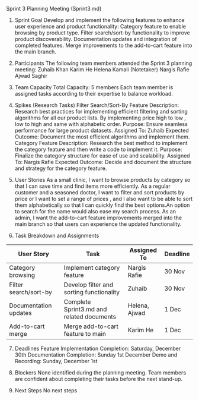 Sprint 3 Planning Meeting (Sprint3.md)

1. Sprint Goal
Develop and implement the following features to enhance user experience and product functionality:
Category feature to enable browsing by product type.
Filter search/sort-by functionality to improve product discoverability.
Documentation updates and integration of completed features.
Merge improvements to the add-to-cart feature into the main branch.

2. Participants
The following team members attended the Sprint 3 planning meeting:
Zuhaib Khan
Karim He
Helena Kamali (Notetaker)
Nargis Rafie
Ajwad Saghir

3. Team Capacity
Total Capacity: 5 members
Each team member is assigned tasks according to their expertise to balance workload.

4. Spikes (Research Tasks)
Filter Search/Sort-By Feature
Description: Research best practices for implementing efficient filtering and sorting algorithms for all our product lists. By implementing price high to low , low to high and same with alphabetic order.
Purpose: Ensure seamless performance for large product datasets.
Assigned To: Zuhaib
Expected Outcome: Document the most efficient algorithms and implement them.
Category Feature
Description: Research the best method to implement the category feature and then write a code to implement it.
Purpose: Finalize the category structure for ease of use and scalability.
Assigned To: Nargis Rafie
Expected Outcome: Decide and document the structure and strategy for the category feature.

5. User Stories
As a small clinic, I want to browse products by category so that I can save time and find items more efficiently.
As a regular customer and a seasoned doctor, I want to filter and sort products by price or I want to set a range of prices , and I also want to be able to sort them alphabetically so that I can quickly find the best options.An option to search for the name would also ease my search process.
As an admin, I want the add-to-cart feature improvements merged into the main branch so that users can experience the updated functionality.

6. Task Breakdown and Assignments

| **User Story**         | **Task**                              | **Assigned To**   | **Deadline** |
|-------------------------|---------------------------------------|-------------------|--------------|
| Category browsing       | Implement category feature           | Nargis Rafie      | 30 Nov       |
| Filter search/sort-by   | Develop filter and sorting functionality | Zuhaib            | 30 Nov       |
| Documentation updates   | Complete Sprint3.md and related documents | Helena, Ajwad     | 1 Dec        |
| Add-to-cart merge       | Merge add-to-cart feature to main    | Karim He          | 1 Dec        |


7. Deadlines
Feature Implementation Completion: Saturday, December 30th
Documentation Completion: Sunday 1st December
Demo and Recording: Sunday, December 1st 

8. Blockers
None identified during the planning meeting. Team members are confident about completing their tasks before the next stand-up.

9. Next Steps
No next steps
